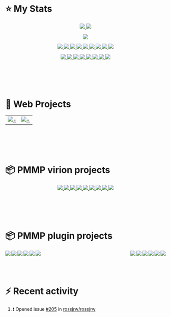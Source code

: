 # :star: My Stats
<p align="center"><a href="#">
  <img src="https://github-readme-stats.vercel.app/api?username=PresentKim&show_icons=true&include_all_commits=true&line_height=33&count_private=true&theme=nord" />
  <img src="https://github-readme-stats.vercel.app/api/top-langs?username=PresentKim&langs_count=4&count_private=true&theme=nord" />
</a></p>
<p align="center"><a href="#">
  <img src="https://github-profile-trophy.vercel.app/?username=PresentKim&margin-w=28&margin-h=15&theme=nord" />
</p></a></p>
  
<p align="center"><a href="#">
  <img src="https://img.shields.io/badge/-C-2e3440?logoColor=81a1c1&logo=C" />
  <img src="https://img.shields.io/badge/-C++-2e3440?logoColor=81a1c1&logo=c%2b%2b" />
  <img src="https://img.shields.io/badge/-Java-2e3440?logoColor=81a1c1&logo=Java" />
  <img src="https://img.shields.io/badge/-PHP-2e3440?logoColor=81a1c1&logo=PHP" />
  <img src="https://img.shields.io/badge/-JavaScript-2e3440?logoColor=81a1c1&logo=JavaScript" />
  <img src="https://img.shields.io/badge/-SQL-2e3440?logoColor=81a1c1&logo=MySQL" />
  <img src="https://img.shields.io/badge/-HTML5-2e3440?logoColor=81a1c1&logo=html5" />
  <img src="https://img.shields.io/badge/-SCSS-2e3440?logoColor=81a1c1&logo=sass" />
  <img src="https://img.shields.io/badge/-SVG-2e3440?logoColor=81a1c1&logo=svg" />
</a></p>
<p align="center"><a href="#">
  <img src="https://img.shields.io/badge/-Git-2e3440?logoColor=81a1c1&logo=git" />
  <img src="https://img.shields.io/badge/-Github-2e3440?logoColor=81a1c1&logo=github" />
  <img src="https://img.shields.io/badge/-Linux-2e3440?logoColor=81a1c1&logo=linux" />
  <img src="https://img.shields.io/badge/-Ubuntu-2e3440?logoColor=81a1c1&logo=ubuntu" />
  <img src="https://img.shields.io/badge/-NodeJS-2e3440?logoColor=81a1c1&logo=node.js" />
  <img src="https://img.shields.io/badge/-VueJS-2e3440?logoColor=81a1c1&logo=vue.js" />
  <img src="https://img.shields.io/badge/-Hexo-2e3440?logoColor=81a1c1&logo=hexo" />
  <img src="https://img.shields.io/badge/-Svelte-2e3440?logoColor=81a1c1&logo=svelte" />
</a></p>
  
<br><br><br><br>
  
# :book: Web Projects
<div align="center">
  
|     |     |
| :-: | :-: |
| [![-](https://github-readme-stats.vercel.app/api/pin/?username=PresentKim&repo=site-hexo&theme=nord&show_owner=true)](https://github.com/PresentKim/site-hexo) | [![-](https://github-readme-stats.vercel.app/api/pin/?username=Blugin&repo=blugin.github.io&theme=nord&show_owner=true)](https://github.com/Blugin/blugin.github.io) |
  </div>
<br><br><br><br>
  
# :package: PMMP virion projects
<div align="center">
  <a href="https://github.com/Blugin/libtranslator">
    <img src="https://github-readme-stats.vercel.app/api/pin/?username=Blugin&repo=libtranslator&theme=nord" />
  </a>
  <a href="https://github.com/Blugin/libcommand">
    <img src="https://github-readme-stats.vercel.app/api/pin/?username=Blugin&repo=libcommand&theme=nord" />
  </a>
  <a href="https://github.com/Blugin/arrayutils">
    <img src="https://github-readme-stats.vercel.app/api/pin/?username=Blugin&repo=arrayutils&theme=nord" />
  </a>
  <a href="https://github.com/Blugin/stringutils">
    <img src="https://github-readme-stats.vercel.app/api/pin/?username=Blugin&repo=stringutils&theme=nord" />
  </a>
  <a href="https://github.com/Blugin/BannerFactory">
    <img src="https://github-readme-stats.vercel.app/api/pin/?username=Blugin&repo=BannerFactory&theme=nord" />
  </a>
  <a href="https://github.com/Blugin/InvMenuPlus">
    <img src="https://github-readme-stats.vercel.app/api/pin/?username=Blugin&repo=InvMenuPlus&theme=nord" />
  </a>
  <a href="https://github.com/Blugin/SelfFactoryTrait">
    <img src="https://github-readme-stats.vercel.app/api/pin/?username=Blugin&repo=SelfFactoryTrait&theme=nord" />
  </a>
  <a href="https://github.com/Blugin/SingletonTrait">
    <img src="https://github-readme-stats.vercel.app/api/pin/?username=Blugin&repo=SingletonTrait&theme=nord" />
  </a>
  <a href="https://github.com/Blugin/MultilingualConfigTrait">
    <imgsrc="https://github-readme-stats.vercel.app/api/pin/?username=Blugin&repo=MultilingualConfigTrait&theme=nord" />
  </a>
  <a href="https://github.com/Blugin/LocaleConverter">
    <img src="https://github-readme-stats.vercel.app/api/pin/?username=Blugin&repo=LocaleConverter&theme=nord" />
  </a>
</div>
  
<br><br><br><br>
  
# :package: PMMP plugin projects
<p align="center">
  <a href="https://github.com/Blugin/PaymentPool">
    <img align="left" src="https://github-readme-stats.vercel.app/api/pin/?username=Blugin&repo=PaymentPool&theme=nord&show_owner=true" />
  </a>
  <a href="https://github.com/Blugin/BluginTools">
    <img align="right" src="https://github-readme-stats.vercel.app/api/pin/?username=Blugin&repo=BluginTools&theme=nord&show_owner=true" />
  </a>
</p>
<p align="center">
  <a href="https://github.com/Blugin/Lifespan">
    <img align="left" src="https://github-readme-stats.vercel.app/api/pin/?username=Blugin&repo=Lifespan&theme=nord&show_owner=true" />
  </a>
  <a href="https://github.com/Blugin/DataCleaner">
    <img align="right" src="https://github-readme-stats.vercel.app/api/pin/?username=Blugin&repo=DataCleaner&theme=nord&show_owner=true" />
  </a>
</p>
<p align="center">
  <a href="https://github.com/Blugin/SkinFactory">
    <img align="left" src="https://github-readme-stats.vercel.app/api/pin/?username=Blugin&repo=SkinFactory&theme=nord&show_owner=true" />
  </a>
  <a href="https://github.com/Blugin/ChatThin">
    <img align="right" src="https://github-readme-stats.vercel.app/api/pin/?username=Blugin&repo=ChatThin&theme=nord&show_owner=true" />
  </a>
</p>
<p align="center">
  <a href="https://github.com/Blugin/IgnoreCase">
    <img align="left" src="https://github-readme-stats.vercel.app/api/pin/?username=Blugin&repo=IgnoreCase&theme=nord&show_owner=true" />
  </a>
  <a href="https://github.com/Blugin/PersonaSkin">
    <img align="right" src="https://github-readme-stats.vercel.app/api/pin/?username=Blugin&repo=PersonaSkin&theme=nord&show_owner=true" />
  </a>
</p>
<p align="center">
  <a href="https://github.com/Blugin/AvoidSuffocation">
    <img align="left" src="https://github-readme-stats.vercel.app/api/pin/?username=Blugin&repo=AvoidSuffocation&theme=nord&show_owner=true" />
  </a>
  <a href="https://github.com/Blugin/ChunkLoader">
    <img align="right" src="https://github-readme-stats.vercel.app/api/pin/?username=Blugin&repo=ChunkLoader&theme=nord&show_owner=true" />
  </a>
</p>
<p align="center">
  <a href="https://github.com/Blugin/AvoidSuffocation">
    <img align="left" src="https://github-readme-stats.vercel.app/api/pin/?username=Blugin&repo=AvoidSuffocation&theme=nord&show_owner=true" />
  </a>
  <a href="https://github.com/Blugin/ChunkLoader">
    <img align="right" src="https://github-readme-stats.vercel.app/api/pin/?username=Blugin&repo=ChunkLoader&theme=nord&show_owner=true" />
  </a>
</p>
  
<br><br><br><br>
  
# :zap: Recent activity
<!--START_SECTION:activity-->
1. ❗️ Opened issue [#205](https://github.com/rossjrw/rossjrw/issues/205) in [rossjrw/rossjrw](https://github.com/rossjrw/rossjrw)
<!--END_SECTION:activity-->
